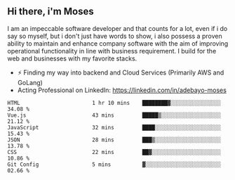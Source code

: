 ## Hi there, i'm Moses

I am an impeccable software developer and that counts for a lot, even if i do say so myself, but i don't just have words to show, i also possess a proven ability to maintain and enhance company software with the aim of improving operational functionality in line with business requirement. I build for the web and businesses with my favorite stacks.
- ⚡ Finding my way into backend and Cloud Services (Primarily AWS and GoLang)
- Acting Professional on LinkedIn: https://linkedin.com/in/adebayo-moses

<!--START_SECTION:waka-->

```text
HTML                       1 hr 10 mins    ████████▓░░░░░░░░░░░░░░░░   34.08 %
Vue.js                     43 mins         █████▒░░░░░░░░░░░░░░░░░░░   21.12 %
JavaScript                 32 mins         ████░░░░░░░░░░░░░░░░░░░░░   15.43 %
JSON                       28 mins         ███▒░░░░░░░░░░░░░░░░░░░░░   13.78 %
CSS                        22 mins         ██▓░░░░░░░░░░░░░░░░░░░░░░   10.86 %
Git Config                 5 mins          ▓░░░░░░░░░░░░░░░░░░░░░░░░   02.66 %
```

<!--END_SECTION:waka-->

